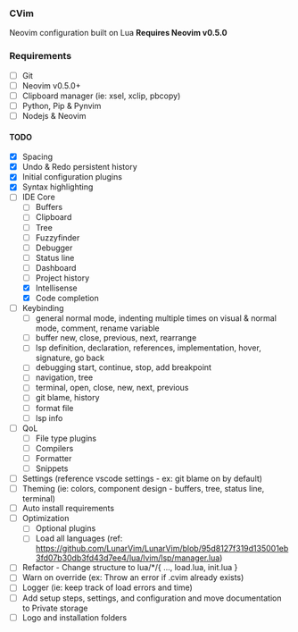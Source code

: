 ### CVim

Neovim configuration built on Lua **Requires Neovim v0.5.0**

### Requirements
- [ ] Git
- [ ] Neovim v0.5.0+
- [ ] Clipboard manager (ie: xsel, xclip, pbcopy)
- [ ] Python, Pip & Pynvim
- [ ] Nodejs & Neovim

#### TODO

- [x] Spacing
- [x] Undo & Redo persistent history
- [x] Initial configuration plugins
- [x] Syntax highlighting
- [ ] IDE Core
  - [ ] Buffers
  - [ ] Clipboard
  - [ ] Tree
  - [ ] Fuzzyfinder
  - [ ] Debugger
  - [ ] Status line
  - [ ] Dashboard
  - [ ] Project history
  - [x] Intellisense
  - [x] Code completion
- [ ] Keybinding
  - [ ] general normal mode, indenting multiple times on visual & normal mode, comment, rename variable
  - [ ] buffer new, close, previous, next, rearrange
  - [ ] lsp definition, declaration, references, implementation, hover, signature, go back
  - [ ] debugging start, continue, stop, add breakpoint
  - [ ] navigation, tree
  - [ ] terminal, open, close, new, next, previous
  - [ ] git blame, history
  - [ ] format file
  - [ ] lsp info
- [ ] QoL
  - [ ] File type plugins
  - [ ] Compilers
  - [ ] Formatter
  - [ ] Snippets
- [ ] Settings (reference vscode settings - ex: git blame on by default)
- [ ] Theming (ie: colors, component design - buffers, tree, status line, terminal)
- [ ] Auto install requirements
- [ ] Optimization
  - [ ] Optional plugins
  - [ ] Load all languages (ref: https://github.com/LunarVim/LunarVim/blob/95d8127f319d135001eb3fd07b30db3fd43d7ee4/lua/lvim/lsp/manager.lua)
- [ ] Refactor - Change structure to lua/*/{ ..., load.lua, init.lua }
- [ ] Warn on override (ex: Throw an error if .cvim already exists)
- [ ] Logger (ie: keep track of load errors and time)
- [ ] Add setup steps, settings, and configuration and move documentation to Private storage
- [ ] Logo and installation folders